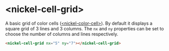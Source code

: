 # \<nickel-cell-grid\>

A basic grid of color cells ([\<nickel-color-cell\>](https://github.com/NicolasRichel/nickel-color-cell)).
By default it displays a square grid of 3 lines and 3 columns.
The `nx` and  `ny` properties can be set to choose the number of columns and lines
respectively.

<!--
```
<custom-element-demo>
  <template>
    <link rel="import" href="nickel-cell-grid.html"/>
    <next-code-block></next-code-block>
  </template>
</custom-element-demo>
```
-->
```html
<nickel-cell-grid nx="5" ny="7"></nickel-cell-grid>
```
